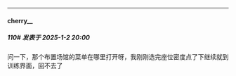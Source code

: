 ﻿
*****

####  cherry__  
##### 110#       发表于 2025-1-2 20:00

问一下，那个布置场馆的菜单在哪里打开呀，我刚刚选完座位密度点了下继续就到训练界面，回不去了

